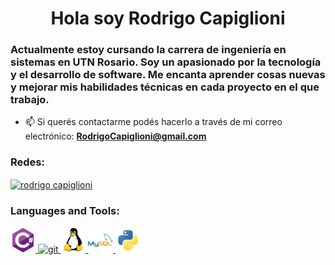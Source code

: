 <h1 align="center">Hola soy Rodrigo Capiglioni</h1>
<h3 align="righ">Actualmente estoy cursando la carrera de ingeniería en sistemas en UTN Rosario. Soy un apasionado por la tecnología y el desarrollo de software. 
Me encanta aprender cosas nuevas y mejorar mis habilidades técnicas en cada proyecto en el que trabajo.</h3>

- 📫 Si querés contactarme podés hacerlo a través de mi correo electrónico: **RodrigoCapiglioni@gmail.com**

<h3 align="left">Redes:</h3>
<p align="left">
<a href="https://linkedin.com/in/rodrigo capiglioni" target="blank"><img align="center" src="https://raw.githubusercontent.com/rahuldkjain/github-profile-readme-generator/master/src/images/icons/Social/linked-in-alt.svg" alt="rodrigo capiglioni" height="30" width="40" /></a>


<h3 align="left">Languages and Tools:</h3>
<p align="left"> <a href="https://www.w3schools.com/cs/" target="_blank" rel="noreferrer"> <img src="https://raw.githubusercontent.com/devicons/devicon/master/icons/csharp/csharp-original.svg" alt="csharp" width="40" height="40"/> </a>  </a> <a href="https://git-scm.com/" target="_blank" rel="noreferrer"> <img src="https://www.vectorlogo.zone/logos/git-scm/git-scm-icon.svg" alt="git" width="40" height="40"/> </a> <a href="https://www.linux.org/" target="_blank" rel="noreferrer"> <img src="https://raw.githubusercontent.com/devicons/devicon/master/icons/linux/linux-original.svg" alt="linux" width="40" height="40"/> </a> <a href="https://www.mysql.com/" target="_blank" rel="noreferrer"> <img src="https://raw.githubusercontent.com/devicons/devicon/master/icons/mysql/mysql-original-wordmark.svg" alt="mysql" width="40" height="40"/> </a> <a href="https://www.python.org" target="_blank" rel="noreferrer"> <img src="https://raw.githubusercontent.com/devicons/devicon/master/icons/python/python-original.svg" alt="python" width="40" height="40"/> </a> </p>

